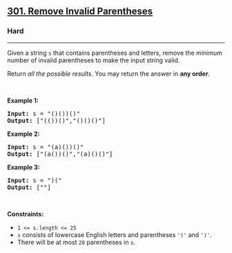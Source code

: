 <h2><a href="https://leetcode.com/problems/remove-invalid-parentheses/">301. Remove Invalid Parentheses</a></h2><h3>Hard</h3><hr><div><p>Given a string <code>s</code> that contains parentheses and letters, remove the minimum number of invalid parentheses to make the input string valid.</p>

<p>Return <em>all the possible results</em>. You may return the answer in <strong>any order</strong>.</p>

<p>&nbsp;</p>
<p><strong class="example">Example 1:</strong></p>

<pre><strong>Input:</strong> s = "()())()"
<strong>Output:</strong> ["(())()","()()()"]
</pre>

<p><strong class="example">Example 2:</strong></p>

<pre><strong>Input:</strong> s = "(a)())()"
<strong>Output:</strong> ["(a())()","(a)()()"]
</pre>

<p><strong class="example">Example 3:</strong></p>

<pre><strong>Input:</strong> s = ")("
<strong>Output:</strong> [""]
</pre>

<p>&nbsp;</p>
<p><strong>Constraints:</strong></p>

<ul>
	<li><code>1 &lt;= s.length &lt;= 25</code></li>
	<li><code>s</code> consists of lowercase English letters and parentheses <code>'('</code> and <code>')'</code>.</li>
	<li>There will be at most <code>20</code> parentheses in <code>s</code>.</li>
</ul>
</div>